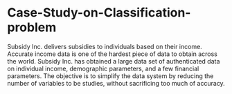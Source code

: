 # Case-Study-on-Classification-problem
Subsidy Inc. delivers subsidies to individuals based on their income. Accurate income data is one of the hardest piece of data to obtain across the world. Subsidy Inc. has obtained a large data set of authenticated data on individual income, demographic parameters, and a few financial parameters. The objective is to simplify the data system by reducing the number of variables to be studies, without sacrificing too much of accuracy. 
